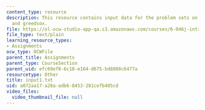 ```yaml
---
content_type: resource
description: This resource contains input data for the problem sets on edit distance
  and greedsox.
file: https://ol-ocw-studio-app-qa.s3.amazonaws.com/courses/6-046j-introduction-to-algorithms-sma-5503-fall-2005/a072aa17a28aadb68453281cefb405cd_input1.txt
file_type: text/plain
learning_resource_types:
- Assignments
ocw_type: OCWFile
parent_title: Assignments
parent_type: CourseSection
parent_uid: efc69ef8-6c18-e164-d675-bd8808c6477a
resourcetype: Other
title: input1.txt
uid: a072aa17-a28a-adb6-8453-281cefb405cd
video_files:
  video_thumbnail_file: null
---
```


